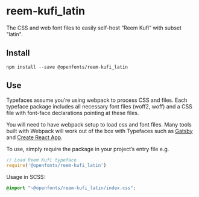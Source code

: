 
# reem-kufi_latin

The CSS and web font files to easily self-host “Reem Kufi” with subset "latin".

## Install

`npm install --save @openfonts/reem-kufi_latin`

## Use

Typefaces assume you’re using webpack to process CSS and files. Each typeface
package includes all necessary font files (woff2, woff) and a CSS file with
font-face declarations pointing at these files.

You will need to have webpack setup to load css and font files. Many tools built
with Webpack will work out of the box with Typefaces such as [Gatsby](https://github.com/gatsbyjs/gatsby)
and [Create React App](https://github.com/facebookincubator/create-react-app).

To use, simply require the package in your project’s entry file e.g.

```javascript
// Load Reem Kufi typeface
require('@openfonts/reem-kufi_latin')
```

Usage in SCSS:
```scss
@import "~@openfonts/reem-kufi_latin/index.css";
```
